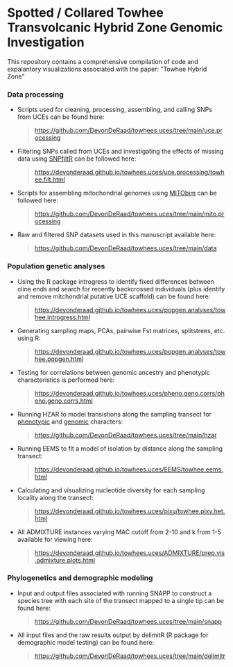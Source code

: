Spotted / Collared Towhee Transvolcanic Hybrid Zone Genomic Investigation
==================================================================================

This repository contains a comprehensive compilation of code and expalantory visualizations associated with the paper: "Towhee Hybrid Zone"

### Data processing
*   Scripts used for cleaning, processing, assembling, and calling SNPs from UCEs can be found here:
    > <https://github.com/DevonDeRaad/towhees.uces/tree/main/uce.processing>
*   Filtering SNPs called from UCEs and investigating the effects of missing data using [SNPfiltR](https://github.com/DevonDeRaad/SNPfiltR) can be followed here:
    > <https://devonderaad.github.io/towhees.uces/uce.processing/towhee.filt.html>    
*   Scripts for assembling mitochondrial genomes using [MITObim](https://github.com/chrishah/MITObim) can be followed here:
    > <https://github.com/DevonDeRaad/towhees.uces/tree/main/mito.processing>
*   Raw and filtered SNP datasets used in this manuscript available here:
    > <https://github.com/DevonDeRaad/towhees.uces/tree/main/data>

### Population genetic analyses
*   Using the R package introgress to identify fixed differences between cline ends and search for recently backcrossed individuals (plus identify and remove mitchondrial putative UCE scaffold) can be found here:
    > <https://devonderaad.github.io/towhees.uces/popgen.analyses/towhee.introgress.html>  
*   Generating sampling maps, PCAs, pairwise Fst matrices, splitstrees, etc. using R:
    > <https://devonderaad.github.io/towhees.uces/popgen.analyses/towhee.popgen.html>  
*   Testing for correlations between genomic ancestry and phenotypic characteristics is performed here:
    > <https://devonderaad.github.io/towhees.uces/pheno.geno.corrs/pheno.geno.corrs.html> 
*   Running HZAR to model transistions along the sampling transect for [phenotypic](https://devonderaad.github.io/towhees.uces/hzar/towhee.pheno.hzar.html) and [genomic](https://devonderaad.github.io/towhees.uces/hzar/towhee.genetic.hzar.html) characters:
    > <https://github.com/DevonDeRaad/towhees.uces/tree/main/hzar>
*   Running EEMS to fit a model of isolation by distance along the sampling transect:
    > <https://devonderaad.github.io/towhees.uces/EEMS/towhee.eems.html>  
*   Calculating and visualizing nucleotide diversity for each sampling locality along the transect:
    > <https://devonderaad.github.io/towhees.uces/pixy/towhee.pixy.het.html>
*   All ADMIXTURE instances varying MAC cutoff from 2-10 and k from 1-5 available for viewing here: 
    > <https://devonderaad.github.io/towhees.uces/ADMIXTURE/prep.vis.admixture.plots.html>
    
### Phylogenetics and demographic modeling
*   Input and output files associated with running SNAPP to construct a species tree with each site of the transect mapped to a single tip can be found here:
    > <https://github.com/DevonDeRaad/towhees.uces/tree/main/snapp>
*   All input files and the raw results output by delimitR (R package for demographic model testing) can be found here:
    > <https://github.com/DevonDeRaad/towhees.uces/tree/main/delimitr>

